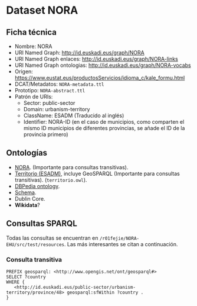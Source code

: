# Dataset NORA

## Ficha técnica

* Nombre: NORA
* URI Named Graph: http://id.euskadi.eus/graph/NORA
* URI Named Graph enlaces: http://id.euskadi.eus/graph/NORA-links
* URI Named Graph ontologias: http://id.euskadi.eus/graph/NORA-vocabs
* Origen: https://www.eustat.eus/productosServicios/idioma_c/kale_formu.html
* DCAT/Metadatos: `NORA-metadata.ttl`
* Prototipo: `NORA-abstract.ttl`
* Patrón de URIs:
  * Sector: public-sector
  * Domain: urbanism-territory
  * ClassName: ESADM (Traducido al inglés)
  * Identifier: NORA-ID (en el caso de municipios, como comparten el mismo ID municipios de diferentes provincias, se añade el ID de la provincia primero)

## Ontologías

* [NORA](nora.ttl). (Importante para consultas transitivas).
* [Territorio (ESADM)](http://vocab.linkeddata.es/datosabiertos/def/sector-publico/territorio), incluye GeoSPARQL (Importante para consultas transitivas). (`territorio.owl`).
* [DBPedia ontology](http://dbpedia.org/ontology/).
* [Schema](https://schema.org/).
* Dublin Core.
* **Wikidata**?

## Consultas SPARQL

Todas las consultas se encuentran en `/r01fejie/NORA-EHU/src/test/resources`. Las más interesantes se citan a continuación.

### Consulta transitiva

```sparql
PREFIX geosparql: <http://www.opengis.net/ont/geosparql#>
SELECT ?country
WHERE { 
   <http://id.euskadi.eus/public-sector/urbanism-territory/province/48> geosparql:sfWithin ?country .
}
```
